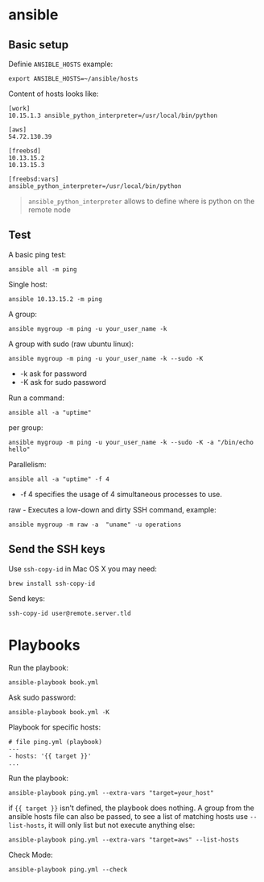 # ansible

Basic setup
-----------

Definie ``ANSIBLE_HOSTS`` example:

    export ANSIBLE_HOSTS=~/ansible/hosts

Content of hosts looks like:

    [work]
    10.15.1.3 ansible_python_interpreter=/usr/local/bin/python

    [aws]
    54.72.130.39

    [freebsd]
    10.13.15.2
    10.13.15.3

    [freebsd:vars]
    ansible_python_interpreter=/usr/local/bin/python

> ``ansible_python_interpreter`` allows to define where is python on the remote node

Test
----

A basic ping test:

    ansible all -m ping

Single host:

    ansible 10.13.15.2 -m ping

A group:

    ansible mygroup -m ping -u your_user_name -k

A group with sudo (raw ubuntu linux):

    ansible mygroup -m ping -u your_user_name -k --sudo -K

* -k ask for password
* -K ask for sudo password

Run a command:

    ansible all -a "uptime"

per group:

    ansible mygroup -m ping -u your_user_name -k --sudo -K -a "/bin/echo hello"

Parallelism:

    ansible all -a "uptime" -f 4

* -f 4 specifies the usage of 4 simultaneous processes to use.

raw - Executes a low-down and dirty SSH command, example:

    ansible mygroup -m raw -a  "uname" -u operations


Send the SSH keys
-----------------

Use ``ssh-copy-id`` in Mac OS X you may need:

    brew install ssh-copy-id

Send keys:

    ssh-copy-id user@remote.server.tld

Playbooks
=========

Run the playbook:

    ansible-playbook book.yml

Ask sudo password:

    ansible-playbook book.yml -K

Playbook for specific hosts:

    # file ping.yml (playbook)
    ---
    - hosts: '{{ target }}'
    ...

Run the playbook:

    ansible-playbook ping.yml --extra-vars "target=your_host"

if ``{{ target }}`` isn't defined, the playbook does nothing. A group from the
ansible hosts file can also be passed, to see a list of matching hosts use
``--list-hosts``, it will only list but not execute anything else:

    ansible-playbook ping.yml --extra-vars "target=aws" --list-hosts

Check Mode:

    ansible-playbook ping.yml --check
